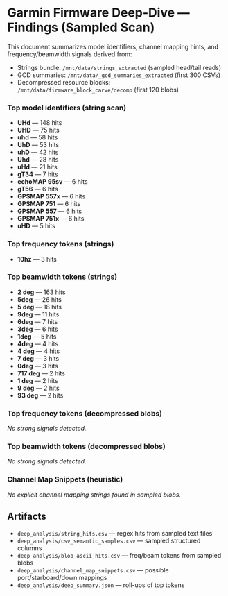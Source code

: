 # Garmin Firmware Deep-Dive — Findings (Sampled Scan)

This document summarizes model identifiers, channel mapping hints, and frequency/beamwidth signals derived from:
- Strings bundle: `/mnt/data/strings_extracted` (sampled head/tail reads)
- GCD summaries: `/mnt/data/_gcd_summaries_extracted` (first 300 CSVs)
- Decompressed resource blocks: `/mnt/data/firmware_block_carve/decomp` (first 120 blobs)

### Top model identifiers (string scan)
- **UHd** — 148 hits
- **UHD** — 75 hits
- **uhd** — 58 hits
- **UhD** — 53 hits
- **uhD** — 42 hits
- **Uhd** — 28 hits
- **uHd** — 21 hits
- **gT34** — 7 hits
- **echoMAP 95sv** — 6 hits
- **gT56** — 6 hits
- **GPSMAP 557x** — 6 hits
- **GPSMAP 751** — 6 hits
- **GPSMAP 557** — 6 hits
- **GPSMAP 751x** — 6 hits
- **uHD** — 5 hits

### Top frequency tokens (strings)
- **10hz** — 3 hits

### Top beamwidth tokens (strings)
- **2
deg** — 163 hits
- **5deg** — 26 hits
- **5
deg** — 18 hits
- **9deg** — 11 hits
- **6deg** — 7 hits
- **3deg** — 6 hits
- **1deg** — 5 hits
- **4deg** — 4 hits
- **4
deg** — 4 hits
- **7
deg** — 3 hits
- **0deg** — 3 hits
- **717
deg** — 2 hits
- **1
deg** — 2 hits
- **9
deg** — 2 hits
- **93
deg** — 2 hits

### Top frequency tokens (decompressed blobs)
_No strong signals detected._

### Top beamwidth tokens (decompressed blobs)
_No strong signals detected._

### Channel Map Snippets (heuristic)
_No explicit channel mapping strings found in sampled blobs._

## Artifacts
- `deep_analysis/string_hits.csv` — regex hits from sampled text files
- `deep_analysis/csv_semantic_samples.csv` — sampled structured columns
- `deep_analysis/blob_ascii_hits.csv` — freq/beam tokens from sampled blobs
- `deep_analysis/channel_map_snippets.csv` — possible port/starboard/down mappings
- `deep_analysis/deep_summary.json` — roll-ups of top tokens

